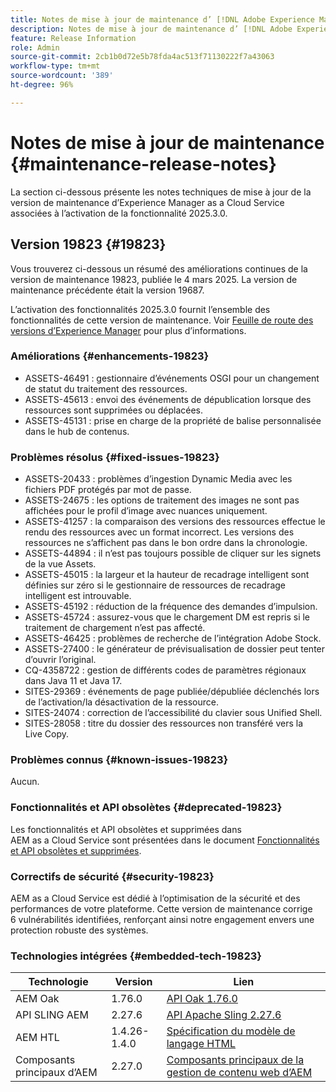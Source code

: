 ```yaml
---
title: Notes de mise à jour de maintenance d’ [!DNL Adobe Experience Manager]  as a Cloud Service associées à l’activation de la fonctionnalité 2025.3.0.
description: Notes de mise à jour de maintenance d’ [!DNL Adobe Experience Manager]  as a Cloud Service associées à l’activation de la fonctionnalité 2025.3.0.
feature: Release Information
role: Admin
source-git-commit: 2cb1b0d72e5b78fda4ac513f71130222f7a43063
workflow-type: tm+mt
source-wordcount: '389'
ht-degree: 96%

---
```


# Notes de mise à jour de maintenance {#maintenance-release-notes}

La section ci-dessous présente les notes techniques de mise à jour de la version de maintenance d’Experience Manager as a Cloud Service associées à l’activation de la fonctionnalité 2025.3.0.

## Version 19823 {#19823}

Vous trouverez ci-dessous un résumé des améliorations continues de la version de maintenance 19823, publiée le 4 mars 2025. La version de maintenance précédente était la version 19687.

L’activation des fonctionnalités 2025.3.0 fournit l’ensemble des fonctionnalités de cette version de maintenance. Voir [Feuille de route des versions d’Experience Manager](https://experienceleague.adobe.com/fr/docs/experience-manager-release-information/aem-release-updates/update-releases-roadmap) pour plus d’informations.

### Améliorations {#enhancements-19823}

* ASSETS-46491 : gestionnaire d’événements OSGI pour un changement de statut du traitement des ressources.
* ASSETS-45613 : envoi des événements de dépublication lorsque des ressources sont supprimées ou déplacées.
* ASSETS-45131 : prise en charge de la propriété de balise personnalisée dans le hub de contenus.

### Problèmes résolus {#fixed-issues-19823}

* ASSETS-20433 : problèmes d’ingestion Dynamic Media avec les fichiers PDF protégés par mot de passe.
* ASSETS-24675 : les options de traitement des images ne sont pas affichées pour le profil d’image avec nuances uniquement.
* ASSETS-41257 : la comparaison des versions des ressources effectue le rendu des ressources avec un format incorrect. Les versions des ressources ne s’affichent pas dans le bon ordre dans la chronologie.
* ASSETS-44894 : il n’est pas toujours possible de cliquer sur les signets de la vue Assets.
* ASSETS-45015 : la largeur et la hauteur de recadrage intelligent sont définies sur zéro si le gestionnaire de ressources de recadrage intelligent est introuvable.
* ASSETS-45192 : réduction de la fréquence des demandes d’impulsion.
* ASSETS-45724 : assurez-vous que le chargement DM est repris si le traitement de chargement n’est pas affecté.
* ASSETS-46425 : problèmes de recherche de l’intégration Adobe Stock.
* ASSETS-27400 : le générateur de prévisualisation de dossier peut tenter d’ouvrir l’original.
* CQ-4358722 : gestion de différents codes de paramètres régionaux dans Java 11 et Java 17.
* SITES-29369 : événements de page publiée/dépubliée déclenchés lors de l’activation/la désactivation de la ressource.
* SITES-24074 : correction de l’accessibilité du clavier sous Unified Shell.
* SITES-28058 : titre du dossier des ressources non transféré vers la Live Copy.

### Problèmes connus {#known-issues-19823}

Aucun.

### Fonctionnalités et API obsolètes {#deprecated-19823}

Les fonctionnalités et API obsolètes et supprimées dans AEM as a Cloud Service sont présentées dans le document [Fonctionnalités et API obsolètes et supprimées](/help/release-notes/deprecated-removed-features.md).

### Correctifs de sécurité {#security-19823}

AEM as a Cloud Service est dédié à l’optimisation de la sécurité et des performances de votre plateforme. Cette version de maintenance corrige 6 vulnérabilités identifiées, renforçant ainsi notre engagement envers une protection robuste des systèmes.

### Technologies intégrées {#embedded-tech-19823}

| Technologie | Version | Lien |
|---|---|---|
| AEM Oak | 1.76.0 | [API Oak 1.76.0](https://www.javadoc.io/doc/org.apache.jackrabbit/oak-api/1.76.0/index.html) |
| API SLING AEM | 2.27.6 | [API Apache Sling 2.27.6](https://www.javadoc.io/doc/org.apache.sling/org.apache.sling.api/latest/index.html) |
| AEM HTL | 1.4.26-1.4.0 | [Spécification du modèle de langage HTML](https://github.com/adobe/htl-spec) |
| Composants principaux d’AEM | 2.27.0 | [Composants principaux de la gestion de contenu web d’AEM](https://github.com/adobe/aem-core-wcm-components) |
